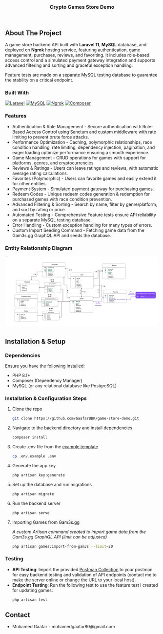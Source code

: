 <a id="readme-top"></a>









<br />

<h3 align="center">Crypto Games Store Demo</h3>

  <p align="center">
    <br />
  
  </p>
</div>



## About The Project
A game store backend API built with **Laravel 11**, **MySQL** database, and deployed on **Ngrok** hosting service, featuring authentication, game management, purchases, reviews, and favoriting. It includes role-based access control and a simulated payment gateway integration and supports advanced filtering and sorting and graceful exception handling.

Feature tests are made on a separate MySQL testing database to guarantee the stability on a critical endpoint.

### Built With
[![Laravel][Laravel.com]][Laravel-url]
[![MySQL][MySQL.com]][MySQL-url]
[![Ngrok][ngrok.com]][ngrok-url]
[![Composer][Composer.com]][Composer-url]


### Features
<ul>
<li>Authentication & Role Management - Secure authentication with Role-Based Access Control using Sanctum and custom middleware with rate limiting to prevent brute force attacks.</li>
<li>Performance Optimization - Caching, polymorphic relationships, race condition handling, rate limiting, dependency injection, pagination, and eager loading optimize performance ensuring a smooth experience. </li>
<li>Game Management - CRUD operations for games with support for platforms, genres, and cryptocurrencies</li>
<li>Reviews & Ratings - Users can leave ratings and reviews, with automatic average rating calculations.</li>
<li>Favorites (Polymorphic) - Users can favorite games and easily extend it for other entities.</li>
<li>Payment System - Simulated payment gateway for purchasing games.</li>
<li>Redeem Codes - Unique redeem codes generation & redemption for purchased games with race condition prevention.</li>
<li>Advanced Filtering & Sorting - Search by name, filter by genre/platform, and sort by rating or price.</li>
<li>Automated Testing - Comprehensive Feature tests ensure API reliability on a separate MySQL testing database.</li>
<li>Error Handling - Custom exception handling for many types of errors.</li>
<li>Custom Import Seeding Command - Fetching game data from the Gam3s.gg GraphQL API and seeds the database.</li>
</ul>

### Entity Relationship Diagram

![Entity Relationship Diagram](./Entity_Relationship_Diagram.jpg)





## Installation & Setup

### Dependencies 

Ensure you have the following installed:
<ul>
<li>PHP 8.1+</li>
<li>Composer (Dependency Manager)</li>
<li>MySQL (or any relational database like PostgreSQL)</li>
</ul>

### Installation & Configuration Steps 


1. Clone the repo

   
   ```sh
   git clone https://github.com/GaafarBBK/game-store-demo.git
   ```

2. Navigate to the backend directory and install dependencies
   ```sh
   composer install
   ```

3. Create .env file from the [example template](./.env.example)
   ```sh
   cp .env.example .env
   ```


4. Generate the app key
   ```sh
   php artisan key:generate
   ```

5. Set up the database and run migrations
   ```sh
   php artisan migrate
   ```

6. Run the backend server
   ```sh
   php artisan serve
   ```

7. Importing Games from Gam3s.gg

   
   <I>A custom Artisan command created to import game data from the Gam3s.gg GraphQL API (limit can be adjusted)</i>
   ```sh
   php artisan games:import-from-gam3s --limit=20
   ```

   
### Testing

- **API Testing**: Import the provided [Postman Collection](./Game_Store_Demo.postman_collection.json) to your postman for easy backend testing and validation of API endpoints (contact me to make the server online or change the URL to your local host).
- **Endpoint Testing**: Run the following test to use the feature test I created for updating games:
  ```sh
  php artisan test
  ```


## Contact

<ul>
  <li>Mohamed Gaafar - mohamedgaafar80@gmail.com</li>
</ul>







[Laravel.com]: https://img.shields.io/badge/Laravel-FF2D20?style=for-the-badge&logo=laravel&logoColor=white
[Laravel-url]: https://laravel.com

[Composer.com]: https://img.shields.io/badge/Composer-885630?style=for-the-badge&logo=Composer&logoColor=white
[Composer-url]: https://getcomposer.org/

[MySQL.com]: https://img.shields.io/badge/MySQL-005C84?style=for-the-badge&logo=mysql&logoColor=white
[MySQL-url]: https://www.mysql.com/

[ngrok.com]: https://img.shields.io/badge/ngrok-140648?style=for-the-badge&logo=Ngrok&logoColor=white
[ngrok-url]: https://ngrok.com/



